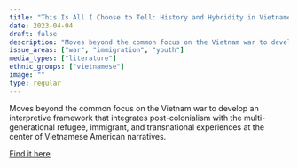 ```yaml
---
title: "This Is All I Choose to Tell: History and Hybridity in Vietnamese American Literature"
date: 2023-04-04
draft: false
description: "Moves beyond the common focus on the Vietnam war to develop an interpretive framework that integrates post-colonialism with the multi-generational refugee, immigrant, and transnational experiences at the center of Vietnamese American narratives."
issue_areas: ["war", "immigration", "youth"]
media_types: ["literature"]
ethnic_groups: ["vietnamese"]
image: ""
type: regular
---
```


Moves beyond the common focus on the Vietnam war to develop an interpretive framework that integrates post-colonialism with the multi-generational refugee, immigrant, and transnational experiences at the center of Vietnamese American narratives.

[Find it here](https://www.jstor.org/stable/j.ctt14bt8kb)
